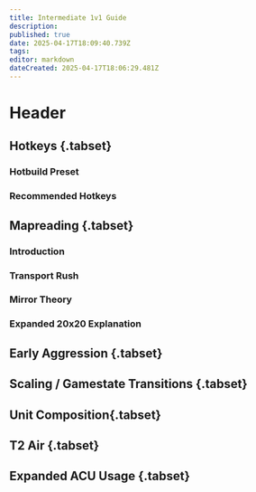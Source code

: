 ```yaml
---
title: Intermediate 1v1 Guide
description: 
published: true
date: 2025-04-17T18:09:40.739Z
tags: 
editor: markdown
dateCreated: 2025-04-17T18:06:29.481Z
---
```


# Header


## Hotkeys {.tabset}
### Hotbuild Preset
### Recommended Hotkeys

## Mapreading {.tabset}
### Introduction 
### Transport Rush
### Mirror Theory 
### Expanded 20x20 Explanation

## Early Aggression {.tabset}
## Scaling / Gamestate Transitions {.tabset}
## Unit Composition{.tabset}
## T2 Air {.tabset}
## Expanded ACU Usage {.tabset}